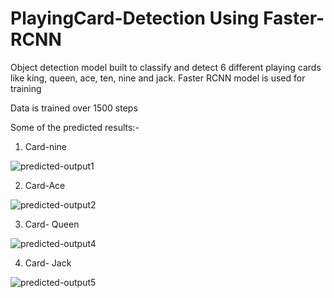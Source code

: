 # PlayingCard-Detection Using Faster-RCNN
Object detection model built to classify and detect 6 different playing cards like king, queen, ace, ten, nine and jack. Faster RCNN model is used for training 

Data is trained over 1500 steps

Some of the predicted results:- 

1. Card-nine

![predicted-output1](https://user-images.githubusercontent.com/98344033/195516634-478f5395-ddd6-4b7c-9b1f-e7b553a73b66.png)

2. Card-Ace

![predicted-output2](https://user-images.githubusercontent.com/98344033/195517001-51c34a68-b8c6-404c-b5ad-284928939417.png)

3. Card- Queen

![predicted-output4](https://user-images.githubusercontent.com/98344033/195528929-64eb4a83-0f94-4d65-98f2-7acc76c66890.png)


4. Card- Jack

![predicted-output5](https://user-images.githubusercontent.com/98344033/195528964-e0b4faa0-dcf0-4156-9653-587aaeffa680.png)
